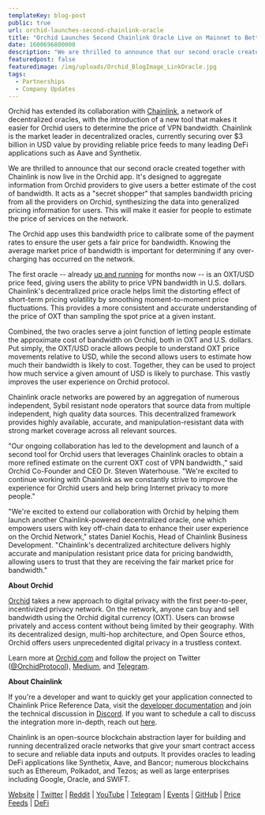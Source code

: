 ```yaml
---
templateKey: blog-post
public: true
url: orchid-launches-second-chainlink-oracle
title: "Orchid Launches Second Chainlink Oracle Live on Mainnet to Better Determine Network Pricing"
date: 1600696800000
description: "We are thrilled to announce that our second oracle created together with Chainlink is now live in the Orchid app. It's designed to aggregate information from Orchid providers to give users a better estimate of the cost of bandwidth."
featuredpost: false
featuredimage: /img/uploads/Orchid_BlogImage_LinkOracle.jpg
tags:
  - Partnerships
  - Company Updates
---
```

Orchid has extended its collaboration with [Chainlink](http://chain.link), a network of decentralized oracles, with the introduction of a new tool that makes it easier for Orchid users to determine the price of VPN bandwidth. Chainlink is the market leader in decentralized oracles, currently securing over $3 billion in USD value by providing reliable price feeds to many leading DeFi applications such as Aave and Synthetix.

We are thrilled to announce that our second oracle created together with Chainlink is now live in the Orchid app. It's designed to aggregate information from Orchid providers to give users a better estimate of the cost of bandwidth. It acts as a "secret shopper" that samples bandwidth pricing from all the providers on Orchid, synthesizing the data into generalized pricing information for users. This will make it easier for people to estimate the price of services on the network.

The Orchid app uses this bandwidth price to calibrate some of the payment rates to ensure the user gets a fair price for bandwidth. Knowing the average market price of bandwidth is important for determining if any over-charging has occurred on the network.

The first oracle -- already [up and running](https://feeds.chain.link/) for months now -- is an OXT/USD price feed, giving users the ability to price VPN bandwidth in U.S. dollars. Chainlink's decentralized price oracle helps limit the distorting effect of short-term pricing volatility by smoothing moment-to-moment price fluctuations. This provides a more consistent and accurate understanding of the price of OXT than sampling the spot price at a given instant.

Combined, the two oracles serve a joint function of letting people estimate the approximate cost of bandwidth on Orchid, both in OXT and U.S. dollars. Put simply, the OXT/USD oracle allows people to understand OXT price movements relative to USD, while the second allows users to estimate how much their bandwidth is likely to cost. Together, they can be used to project how much service a given amount of USD is likely to purchase. This vastly improves the user experience on Orchid protocol.

Chainlink oracle networks are powered by an aggregation of numerous independent, Sybil resistant node operators that source data from multiple independent, high quality data sources. This decentralized framework provides highly available, accurate, and manipulation-resistant data with strong market coverage across all relevant sources.

"Our ongoing collaboration has led to the development and launch of a second tool for Orchid users that leverages Chainlink oracles to obtain a more refined estimate on the current OXT cost of VPN bandwidth.," said Orchid Co-Founder and CEO Dr. Steven Waterhouse. "We're excited to continue working with Chainlink as we constantly strive to improve the experience for Orchid users and help bring Internet privacy to more people."

"We're excited to extend our collaboration with Orchid by helping them launch another Chainlink-powered decentralized oracle, one which empowers users with key off-chain data to enhance their user experience on the Orchid Network," states Daniel Kochis, Head of Chainlink Business Development. "Chainlink's decentralized architecture delivers highly accurate and manipulation resistant price data for pricing bandwidth, allowing users to trust that they are receiving the fair market price for bandwidth."

**About Orchid**

[Orchid](http://orchid.com) takes a new approach to digital privacy with the first peer-to-peer, incentivized privacy network. On the network, anyone can buy and sell bandwidth using the Orchid digital currency (OXT). Users can browse privately and access content without being limited by their geography. With its decentralized design, multi-hop architecture, and Open Source ethos, Orchid offers users unprecedented digital privacy in a trustless context.

Learn more at [Orchid.com](https://www.orchid.com/) and follow the project on Twitter ([@OrchidProtocol](https://twitter.com/orchidprotocol?lang=en)), [Medium](https://medium.com/orchid-labs), and [Telegram](https://www.t.me/OrchidOfficial).

**About Chainlink**

If you're a developer and want to quickly get your application connected to Chainlink Price Reference Data, visit the [developer documentation](https://docs.chain.link) and join the technical discussion in [Discord](https://discordapp.com/invite/aSK4zew). If you want to schedule a call to discuss the integration more in-depth, reach out [here](https://chainlink.typeform.com/to/gEwrPO).

Chainlink is an open-source blockchain abstraction layer for building and running decentralized oracle networks that give your smart contract access to secure and reliable data inputs and outputs. It provides oracles to leading DeFi applications like Synthetix, Aave, and Bancor; numerous blockchains such as Ethereum, Polkadot, and Tezos; as well as large enterprises including Google, Oracle, and SWIFT.

[Website](https://chain.link) | [Twitter](https://twitter.com/chainlink) | [Reddit](https://www.reddit.com/r/Chainlink/) | [YouTube](https://www.youtube.com/channel/UCnjkrlqaWEBSnKZQ71gdyFA) | [Telegram](https://t.me/chainlinkofficial) | [Events](https://blog.chain.link/tag/events/) | [GitHub](https://github.com/smartcontractkit/chainlink) | [Price Feeds](https://feeds.chain.link/) | [DeFi](https://defi.chain.link/)